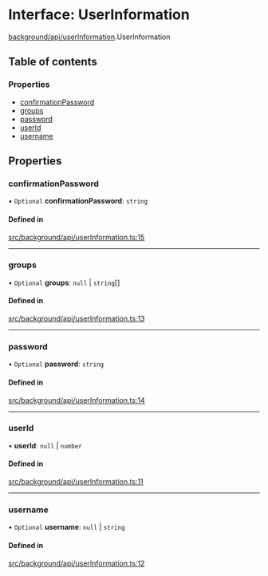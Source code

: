 # Interface: UserInformation

[background/api/userInformation](../wiki/background.api.userInformation).UserInformation

## Table of contents

### Properties

- [confirmationPassword](../wiki/background.api.userInformation.UserInformation#confirmationpassword)
- [groups](../wiki/background.api.userInformation.UserInformation#groups)
- [password](../wiki/background.api.userInformation.UserInformation#password)
- [userId](../wiki/background.api.userInformation.UserInformation#userid)
- [username](../wiki/background.api.userInformation.UserInformation#username)

## Properties

### confirmationPassword

• `Optional` **confirmationPassword**: `string`

#### Defined in

[src/background/api/userInformation.ts:15](https://github.com/ExperimentsByFileFighter/WebApp-PoC-technical-Documentation/blob/5171d3e/src/background/api/userInformation.ts#L15)

___

### groups

• `Optional` **groups**: ``null`` \| `string`[]

#### Defined in

[src/background/api/userInformation.ts:13](https://github.com/ExperimentsByFileFighter/WebApp-PoC-technical-Documentation/blob/5171d3e/src/background/api/userInformation.ts#L13)

___

### password

• `Optional` **password**: `string`

#### Defined in

[src/background/api/userInformation.ts:14](https://github.com/ExperimentsByFileFighter/WebApp-PoC-technical-Documentation/blob/5171d3e/src/background/api/userInformation.ts#L14)

___

### userId

• **userId**: ``null`` \| `number`

#### Defined in

[src/background/api/userInformation.ts:11](https://github.com/ExperimentsByFileFighter/WebApp-PoC-technical-Documentation/blob/5171d3e/src/background/api/userInformation.ts#L11)

___

### username

• `Optional` **username**: ``null`` \| `string`

#### Defined in

[src/background/api/userInformation.ts:12](https://github.com/ExperimentsByFileFighter/WebApp-PoC-technical-Documentation/blob/5171d3e/src/background/api/userInformation.ts#L12)
